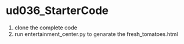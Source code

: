 # ud036_StarterCode
1) clone the complete code
2) run entertainment_center.py to genarate the fresh_tomatoes.html 